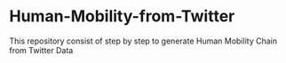 # Human-Mobility-from-Twitter
This repository consist of step by step to generate Human Mobility Chain from Twitter Data
